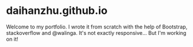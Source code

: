 # daihanzhu.github.io

Welcome to my portfolio. I wrote it from scratch with the help of Bootstrap, stackoverflow and @walinga. It's not exactly responsive... But I'm working on it!
